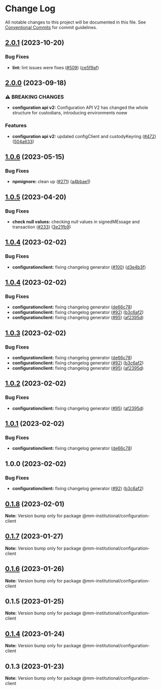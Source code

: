 # Change Log

All notable changes to this project will be documented in this file.
See [Conventional Commits](https://conventionalcommits.org) for commit guidelines.

## [2.0.1](https://github.com/consensys-vertical-apps/metamask-institutional/compare/configuration-client-v2.0.0...configuration-client-v2.0.1) (2023-10-20)


### Bug Fixes

* **lint:** lint issues were fixes ([#509](https://github.com/consensys-vertical-apps/metamask-institutional/issues/509)) ([ce5f9af](https://github.com/consensys-vertical-apps/metamask-institutional/commit/ce5f9afaa20d6afad6e81d0d97bc6894055fc00c))

## [2.0.0](https://github.com/consensys-vertical-apps/metamask-institutional/compare/configuration-client-v1.0.6...configuration-client-v2.0.0) (2023-09-18)


### ⚠ BREAKING CHANGES

* **configuration api v2:** Configuration API V2 has changed the whole structure for custodians, introducing environments noew

### Features

* **configuration api v2:** updated configClient and custodyKeyring ([#472](https://github.com/consensys-vertical-apps/metamask-institutional/issues/472)) ([504a633](https://github.com/consensys-vertical-apps/metamask-institutional/commit/504a6333a491a841062081211ffa15bae36f4c39))

## [1.0.6](https://github.com/consensys-vertical-apps/metamask-institutional/compare/configuration-client-v1.0.5...configuration-client-v1.0.6) (2023-05-15)


### Bug Fixes

* **npmignore:** clean up ([#271](https://github.com/consensys-vertical-apps/metamask-institutional/issues/271)) ([a4bbae1](https://github.com/consensys-vertical-apps/metamask-institutional/commit/a4bbae1887ef3cead82b58bd2ec14fbfcd40f662))

## [1.0.5](https://github.com/consensys-vertical-apps/metamask-institutional/compare/configuration-client-v1.0.4...configuration-client-v1.0.5) (2023-04-20)


### Bug Fixes

* **check null values:** checking null values in signedMEssage and transaction ([#233](https://github.com/consensys-vertical-apps/metamask-institutional/issues/233)) ([3e21fb9](https://github.com/consensys-vertical-apps/metamask-institutional/commit/3e21fb95f764a9ffe6aea1e459737f7cf62408f7))

## [1.0.4](https://github.com/consensys-vertical-apps/metamask-institutional/compare/configuration-client-v1.0.3...configuration-client-v1.0.4) (2023-02-02)

### Bug Fixes

- **configurationclient:** fixing changelog generator ([#100](https://github.com/consensys-vertical-apps/metamask-institutional/issues/100)) ([d3e4b3f](https://github.com/consensys-vertical-apps/metamask-institutional/commit/d3e4b3f0fd3cedf82186bf5d470719c653c19548))

## [1.0.4](https://github.com/consensys-vertical-apps/metamask-institutional/compare/@mm-institutional/configuration-client@0.1.8...@mm-institutional/configuration-client@1.0.4) (2023-02-02)

### Bug Fixes

- **configurationclient:** fixing changelog generator ([de66c78](https://github.com/consensys-vertical-apps/metamask-institutional/commit/de66c789f6b0630d43f50c2db2cbb66bb8e1818d))
- **configurationclient:** fixing changelog generator ([#92](https://github.com/consensys-vertical-apps/metamask-institutional/issues/92)) ([b3c6af2](https://github.com/consensys-vertical-apps/metamask-institutional/commit/b3c6af2ce209fe250a071eb24bc689f513b9d17e))
- **configurationclient:** fixing changelog generator ([#95](https://github.com/consensys-vertical-apps/metamask-institutional/issues/95)) ([af2395d](https://github.com/consensys-vertical-apps/metamask-institutional/commit/af2395d6a6ba14e11c7e30a4363856af8830e5fb))

## [1.0.3](https://github.com/consensys-vertical-apps/metamask-institutional/compare/configuration-client-v1.0.2...configuration-client-v1.0.3) (2023-02-02)

### Bug Fixes

- **configurationclient:** fixing changelog generator ([de66c78](https://github.com/consensys-vertical-apps/metamask-institutional/commit/de66c789f6b0630d43f50c2db2cbb66bb8e1818d))
- **configurationclient:** fixing changelog generator ([#92](https://github.com/consensys-vertical-apps/metamask-institutional/issues/92)) ([b3c6af2](https://github.com/consensys-vertical-apps/metamask-institutional/commit/b3c6af2ce209fe250a071eb24bc689f513b9d17e))
- **configurationclient:** fixing changelog generator ([#95](https://github.com/consensys-vertical-apps/metamask-institutional/issues/95)) ([af2395d](https://github.com/consensys-vertical-apps/metamask-institutional/commit/af2395d6a6ba14e11c7e30a4363856af8830e5fb))

## [1.0.2](https://github.com/consensys-vertical-apps/metamask-institutional/compare/configuration-client-v1.0.1...configuration-client-v1.0.2) (2023-02-02)

### Bug Fixes

- **configurationclient:** fixing changelog generator ([#95](https://github.com/consensys-vertical-apps/metamask-institutional/issues/95)) ([af2395d](https://github.com/consensys-vertical-apps/metamask-institutional/commit/af2395d6a6ba14e11c7e30a4363856af8830e5fb))

## [1.0.1](https://github.com/consensys-vertical-apps/metamask-institutional/compare/configuration-client-v1.0.0...configuration-client-v1.0.1) (2023-02-02)

### Bug Fixes

- **configurationclient:** fixing changelog generator ([de66c78](https://github.com/consensys-vertical-apps/metamask-institutional/commit/de66c789f6b0630d43f50c2db2cbb66bb8e1818d))

## 1.0.0 (2023-02-02)

### Bug Fixes

- **configurationclient:** fixing changelog generator ([#92](https://github.com/consensys-vertical-apps/metamask-institutional/issues/92)) ([b3c6af2](https://github.com/consensys-vertical-apps/metamask-institutional/commit/b3c6af2ce209fe250a071eb24bc689f513b9d17e))

## [0.1.8](https://github.com/consensys-vertical-apps/metamask-institutional/compare/@mm-institutional/configuration-client@0.1.7...@mm-institutional/configuration-client@0.1.8) (2023-02-01)

**Note:** Version bump only for package @mm-institutional/configuration-client

## [0.1.7](https://github.com/consensys-vertical-apps/metamask-institutional/compare/@mm-institutional/configuration-client@0.1.6...@mm-institutional/configuration-client@0.1.7) (2023-01-27)

**Note:** Version bump only for package @mm-institutional/configuration-client

## [0.1.6](https://github.com/consensys-vertical-apps/metamask-institutional/compare/@mm-institutional/configuration-client@0.1.5...@mm-institutional/configuration-client@0.1.6) (2023-01-26)

**Note:** Version bump only for package @mm-institutional/configuration-client

## 0.1.5 (2023-01-25)

**Note:** Version bump only for package @mm-institutional/configuration-client

## [0.1.4](https://github.com/consensys-vertical-apps/metamask-institutional/compare/@mm-institutional/configuration-client@0.1.3...@mm-institutional/configuration-client@0.1.4) (2023-01-24)

**Note:** Version bump only for package @mm-institutional/configuration-client

## 0.1.3 (2023-01-23)

**Note:** Version bump only for package @mm-institutional/configuration-client
